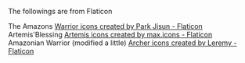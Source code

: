 The followings are from Flaticon

The Amazons <a href="https://www.flaticon.com/free-icons/warrior" title="warrior icons">Warrior icons created by Park Jisun - Flaticon</a><br>
Artemis'Blessing <a href="https://www.flaticon.com/free-icons/artemis" title="artemis icons">Artemis icons created by max.icons - Flaticon</a><br>
Amazonian Warrior (modified a little) <a href="https://www.flaticon.com/free-icons/archer" title="archer icons">Archer icons created by Leremy - Flaticon</a>
